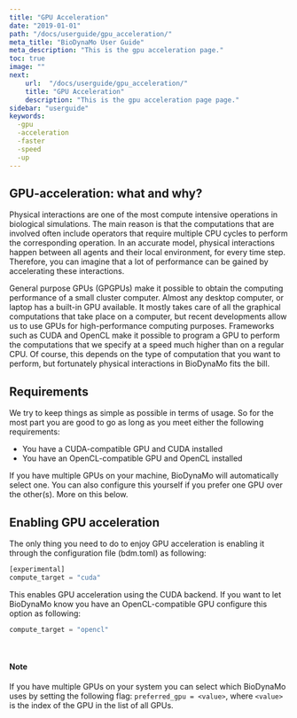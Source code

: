 ```yaml
---
title: "GPU Acceleration"
date: "2019-01-01"
path: "/docs/userguide/gpu_acceleration/"
meta_title: "BioDynaMo User Guide"
meta_description: "This is the gpu acceleration page."
toc: true
image: ""
next:
    url:  "/docs/userguide/gpu_acceleration/"
    title: "GPU Acceleration"
    description: "This is the gpu acceleration page page."
sidebar: "userguide"
keywords:
  -gpu
  -acceleration
  -faster
  -speed
  -up
---
```


## GPU-acceleration: what and why?

Physical interactions are one of the most compute intensive operations in
biological simulations. The main reason is that the computations that are
involved often include operators that require multiple CPU cycles to perform the corresponding operation. In an accurate model, physical interactions happen between all agents and their local environment, for every time step. Therefore, you can imagine that a lot of performance can be gained by accelerating these interactions.

General purpose GPUs (GPGPUs) make it possible to obtain the computing performance of a small cluster computer. Almost any desktop computer, or laptop has a built-in GPU available. It mostly takes care of all the graphical computations that take place on a computer, but recent developments allow us to use GPUs for high-performance computing purposes. Frameworks such as CUDA and OpenCL make it possible to program a GPU to perform the computations that we specify at a speed much higher than on a regular CPU. Of course, this depends on the type of computation that you want to perform, but fortunately physical interactions in BioDynaMo fits the bill.

## Requirements
We try to keep things as simple as possible in terms of usage. So for the most part you are good to go as long as you meet either the following requirements:

- You have a CUDA-compatible GPU and CUDA installed
- You have an OpenCL-compatible GPU and OpenCL installed

If you have multiple GPUs on your machine, BioDynaMo will automatically select one. You can also configure this yourself if you prefer one GPU over the other(s). More on this below.

## Enabling GPU acceleration
The only thing you need to do to enjoy GPU acceleration is enabling it through the configuration file (bdm.toml) as following:

```Python
[experimental]
compute_target = "cuda"
```

This enables GPU acceleration using the CUDA backend. If you want to let BioDynaMo know you have an OpenCL-compatible GPU configure this option as following:

```Python
compute_target = "opencl"
```
<br/>
<a class="sbox" target="_blank" rel="noopener">
    <div class="sbox-content">
    	<h4><b>Note</b></h4>
    	<p>If you have multiple GPUs on your system you can select which BioDynaMo uses by setting the following flag: <code>preferred_gpu = &#60;value&#62;</code>, where <code>&#60;value&#62;</code> is the index of the GPU in the list of all GPUs.
		</p>
    </div>
</a>

